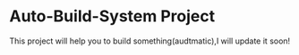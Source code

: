 # Auto-Build-System Project
This project will help you to build something(audtmatic),I will update it soon!
